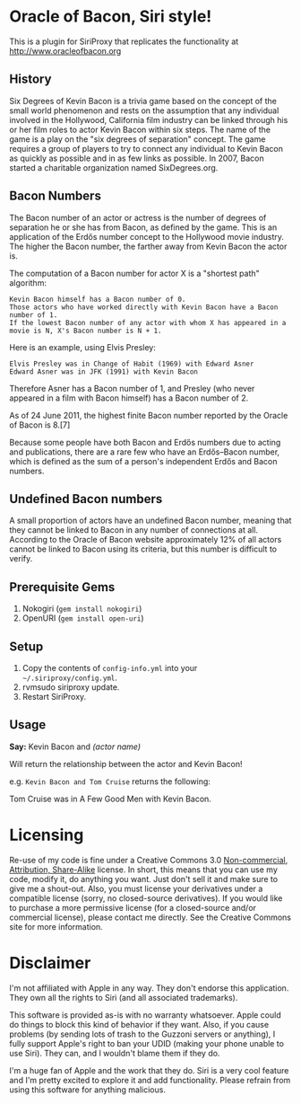 Oracle of Bacon, Siri style!
============================

This is a plugin for SiriProxy that replicates the functionality at http://www.oracleofbacon.org

History
-------

Six Degrees of Kevin Bacon is a trivia game based on the concept of the small world phenomenon and rests on the assumption that any individual involved in the Hollywood, California film industry can be linked through his or her film roles to actor Kevin Bacon within six steps. The name of the game is a play on the "six degrees of separation" concept. The game requires a group of players to try to connect any individual to Kevin Bacon as quickly as possible and in as few links as possible. In 2007, Bacon started a charitable organization named SixDegrees.org.

Bacon Numbers
-------------

The Bacon number of an actor or actress is the number of degrees of separation he or she has from Bacon, as defined by the game. This is an application of the Erdős number concept to the Hollywood movie industry. The higher the Bacon number, the farther away from Kevin Bacon the actor is.

The computation of a Bacon number for actor X is a "shortest path" algorithm:

    Kevin Bacon himself has a Bacon number of 0.
    Those actors who have worked directly with Kevin Bacon have a Bacon number of 1.
    If the lowest Bacon number of any actor with whom X has appeared in a movie is N, X's Bacon number is N + 1.

Here is an example, using Elvis Presley:

    Elvis Presley was in Change of Habit (1969) with Edward Asner
    Edward Asner was in JFK (1991) with Kevin Bacon

Therefore Asner has a Bacon number of 1, and Presley (who never appeared in a film with Bacon himself) has a Bacon number of 2.

As of 24 June 2011, the highest finite Bacon number reported by the Oracle of Bacon is 8.[7]

Because some people have both Bacon and Erdős numbers due to acting and publications, there are a rare few who have an Erdős–Bacon number, which is defined as the sum of a person's independent Erdős and Bacon numbers.

Undefined Bacon numbers
-----------------------

A small proportion of actors have an undefined Bacon number, meaning that they cannot be linked to Bacon in any number of connections at all. According to the Oracle of Bacon website approximately 12% of all actors cannot be linked to Bacon using its criteria, but this number is difficult to verify.

Prerequisite Gems
-----------------

1. Nokogiri (`gem install nokogiri`)
2. OpenURI (`gem install open-uri`)

Setup
-----

1. Copy the contents of `config-info.yml` into your `~/.siriproxy/config.yml`.
2. rvmsudo siriproxy update.
3. Restart SiriProxy.

Usage
-----

**Say:** Kevin Bacon and *(actor name)*

Will return the relationship between the actor and Kevin Bacon!

e.g. `Kevin Bacon and Tom Cruise` returns the following:

Tom Cruise was in A Few Good Men with Kevin Bacon.

Licensing
=========

Re-use of my code is fine under a Creative Commons 3.0 [Non-commercial, Attribution, Share-Alike](http://creativecommons.org/licenses/by-nc-sa/3.0/) license. In short, this means that you can use my code, modify it, do anything you want. Just don't sell it and make sure to give me a shout-out. Also, you must license your derivatives under a compatible license (sorry, no closed-source derivatives). If you would like to purchase a more permissive license (for a closed-source and/or commercial license), please contact me directly. See the Creative Commons site for more information.

Disclaimer
==========

I'm not affiliated with Apple in any way. They don't endorse this application. They own all the rights to Siri (and all associated trademarks).

This software is provided as-is with no warranty whatsoever. Apple could do things to block this kind of behavior if they want. Also, if you cause problems (by sending lots of trash to the Guzzoni servers or anything), I fully support Apple's right to ban your UDID (making your phone unable to use Siri). They can, and I wouldn't blame them if they do.

I'm a huge fan of Apple and the work that they do. Siri is a very cool feature and I'm pretty excited to explore it and add functionality. Please refrain from using this software for anything malicious.